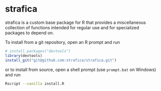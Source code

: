 strafica
========

strafica is a custom base package for R that provides a miscellaneous
collection of functions intended for regular use and for specialized
packages to depend on.

To install from a git repository, open an R prompt and run

```r
# install.packages("devtools")
library(devtools)
install_git("git@github.com:strafica/strafica.git")
```

or to install from source, open a shell prompt (use `prompt.bat`
on Windows) and run

```bash
Rscript --vanilla install.R
```
